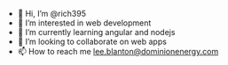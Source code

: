 - 👋 Hi, I’m @rich395
- 👀 I’m interested in web development
- 🌱 I’m currently learning angular and nodejs
- 💞️ I’m looking to collaborate on web apps
- 📫 How to reach me lee.blanton@dominionenergy.com

<!---
rich395/rich395 is a ✨ special ✨ repository because its `README.md` (this file) appears on your GitHub profile.
You can click the Preview link to take a look at your changes.
--->
